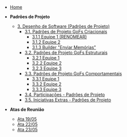 <!-- docs/_sidebar.md -->

- [Home](README.md)

- **Padrões de Projeto**
  - [3. Desenho de Software (Padrões de Projeto)](/PadroesDeProjeto/3.PadroesDeProjeto.md)
    - [3.1. Padrões de Projeto GoFs Criacionais](/PadroesDeProjeto/3.1.GoFsCriacionais.md)
      - [3.1.1 Equipe 1 (RENOMEAR)](/)
      - [3.1.2 Equipe 2](PadroesDeProjeto/3.1.2.GoFsCriacional.md)
      - [3.1.3 Builder "Enviar Memórias"](/PadroesDeProjeto/3.1.3.GoFsCriacional.md)
    - [3.2. Padrões de Projeto GoFs Estruturais](/PadroesDeProjeto/3.2.GoFsEstruturais.md)
      - [3.2.1 Equipe 1](/)
      - [3.2.2 Equipe 2](/)
      - [3.2.3 Equipe 3](/PadroesDeProjeto/3.2.3.GoFsEstruturais.md)
    - [3.3. Padrões de Projeto GoFs Comportamentais](/PadroesDeProjeto/3.3.GoFsComportamentais.md)
      - [3.3.1 Equipe 1](/)
      - [3.3.2 Equipe 2](/)
      - [3.3.3 Equipe 3](/PadroesDeProjeto/3.3.3.GofsComportamentais.md)
    - [3.4. Participações - Padrões de Projeto](/PadroesDeProjeto/3.4.ParticipacoesPadroes.md)
    - [3.5. Iniciativas Extras - Padrões de Projeto](/PadroesDeProjeto/3.5.IniciativasExtras.md)

- **Atas de Reunião**
  - [Ata 19/05](/AtasDeReunião/reuniao1905.md)
  - [Ata 22/05](/AtasDeReunião/reuniao2205.md)
  - [Ata 23/05](/AtasDeReunião/reuniao2305.md)
  
      
